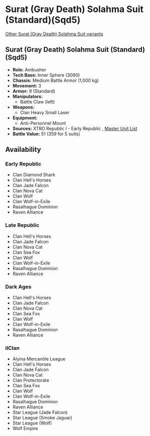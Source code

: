 # Surat (Gray Death) Solahma Suit (Standard)(Sqd5) 

[Other Surat (Gray Death) Solahma Suit variants](../surat_gray_death_solahma_suit.md) 

## Surat (Gray Death) Solahma Suit (Standard)(Sqd5) 

- **Role:** Ambusher 
- **Tech Base:** Inner Sphere (3090) 
- **Chassis:** Medium Battle Armor (1,000 kg) 
- **Movement:** 3 
- **Armor:** 9 (Standard) 
- **Manipulators:** 
  - Battle Claw (left) 
- **Weapons:** 
  - Clan Heavy Small Laser 
- **Equipment:** 
  - Anti-Personnel Mount 
- **Sources:** XTRO Republic I - Early Republic , [Master Unit List](http://masterunitlist.info/Unit/Details/8822) 
- **Battle Value:** 51 (359 for 5 suits) 

## Availability 

### Early Republic 

- Clan Diamond Shark 
- Clan Hell's Horses 
- Clan Jade Falcon 
- Clan Nova Cat 
- Clan Wolf 
- Clan Wolf-in-Exile 
- Rasalhague Dominion 
- Raven Alliance 

### Late Republic 

- Clan Hell's Horses 
- Clan Jade Falcon 
- Clan Nova Cat 
- Clan Sea Fox 
- Clan Wolf 
- Clan Wolf-in-Exile 
- Rasalhague Dominion 
- Raven Alliance 

### Dark Ages 

- Clan Hell's Horses 
- Clan Jade Falcon 
- Clan Nova Cat 
- Clan Sea Fox 
- Clan Wolf 
- Clan Wolf-in-Exile 
- Rasalhague Dominion 
- Raven Alliance 

### ilClan 

- Alyina Mercantile League 
- Clan Hell's Horses 
- Clan Jade Falcon 
- Clan Nova Cat 
- Clan Protectorate 
- Clan Sea Fox 
- Clan Wolf 
- Clan Wolf-in-Exile 
- Rasalhague Dominion 
- Raven Alliance 
- Star League (Jade Falcon) 
- Star League (Smoke Jaguar) 
- Star League (Wolf) 
- Wolf Empire 

